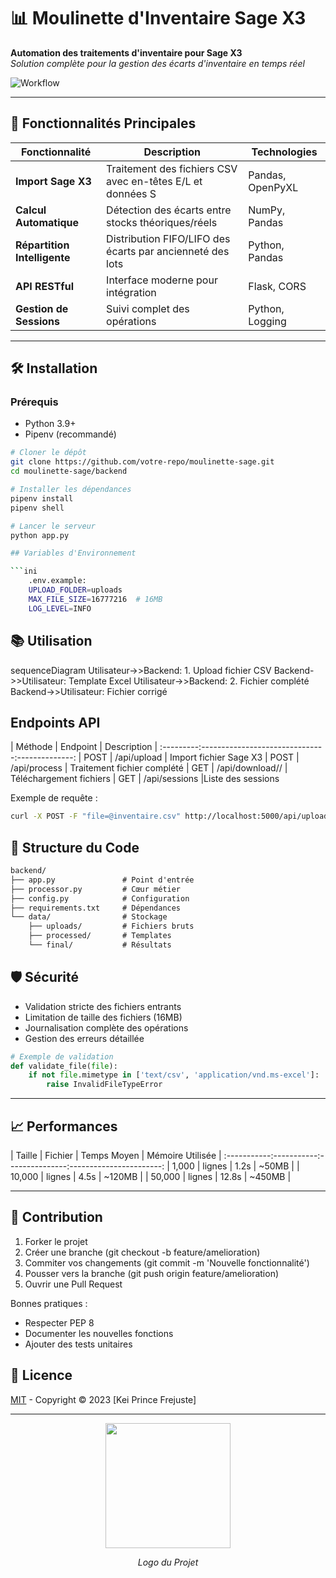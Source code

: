# 📊 Moulinette d'Inventaire Sage X3

**Automation des traitements d'inventaire pour Sage X3**  
*Solution complète pour la gestion des écarts d'inventaire en temps réel*

![Workflow](https://i.imgur.com/JyR4YjX.png)

---

## 🚀 Fonctionnalités Principales

| Fonctionnalité | Description | Technologies |
|----------------|------------|--------------|
| **Import Sage X3** | Traitement des fichiers CSV avec en-têtes E/L et données S | Pandas, OpenPyXL |
| **Calcul Automatique** | Détection des écarts entre stocks théoriques/réels | NumPy, Pandas |
| **Répartition Intelligente** | Distribution FIFO/LIFO des écarts par ancienneté des lots | Python, Pandas |
| **API RESTful** | Interface moderne pour intégration | Flask, CORS |
| **Gestion de Sessions** | Suivi complet des opérations | Python, Logging |

---

## 🛠 Installation

### Prérequis

- Python 3.9+
- Pipenv (recommandé)

```bash
# Cloner le dépôt
git clone https://github.com/votre-repo/moulinette-sage.git
cd moulinette-sage/backend

# Installer les dépendances
pipenv install
pipenv shell

# Lancer le serveur
python app.py

## Variables d'Environnement

```ini
    .env.example:
    UPLOAD_FOLDER=uploads
    MAX_FILE_SIZE=16777216  # 16MB
    LOG_LEVEL=INFO
```

## 📚 Utilisation

sequenceDiagram
    Utilisateur->>Backend: 1. Upload fichier CSV
    Backend->>Utilisateur: Template Excel
    Utilisateur->>Backend: 2. Fichier complété
    Backend->>Utilisateur: Fichier corrigé

## Endpoints API

| Méthode |             Endpoint          |	Description |
:---------:-------------------------------:--------------:
|  POST	  |          /api/upload          |	Import fichier Sage X3
|  POST	  |          /api/process         |	Traitement fichier complété
|  GET	  |  /api/download/<type>/<id>	  | Téléchargement fichiers
|  GET	  |        /api/sessions          |Liste des sessions

Exemple de requête :

```bash
curl -X POST -F "file=@inventaire.csv" http://localhost:5000/api/upload
```

## 🧩 Structure du Code

```txt
backend/
├── app.py               # Point d'entrée
├── processor.py         # Cœur métier
├── config.py            # Configuration
├── requirements.txt     # Dépendances
└── data/                # Stockage
    ├── uploads/         # Fichiers bruts
    ├── processed/       # Templates
    └── final/           # Résultats
```

## 🛡 Sécurité

- Validation stricte des fichiers entrants
- Limitation de taille des fichiers (16MB)
- Journalisation complète des opérations
- Gestion des erreurs détaillée

```python
# Exemple de validation
def validate_file(file):
    if not file.mimetype in ['text/csv', 'application/vnd.ms-excel']:
        raise InvalidFileTypeError
```

---

## 📈 Performances

|   Taille  | Fichier   |  Temps Moyen  |    Mémoire Utilisée   |
:-----------:-----------:---------------:-----------------------:
|   1,000   | lignes    |      1.2s     |       ~50MB           |
|   10,000  | lignes    |      4.5s     |       ~120MB          |
|   50,000  | lignes    |     12.8s     |       ~450MB          |

---

## 🤝 Contribution

1. Forker le projet
2. Créer une branche (git checkout -b feature/amelioration)
3. Commiter vos changements (git commit -m 'Nouvelle fonctionnalité')
4. Pousser vers la branche (git push origin feature/amelioration)
5. Ouvrir une Pull Request

Bonnes pratiques :

- Respecter PEP 8
- Documenter les nouvelles fonctions
- Ajouter des tests unitaires

## 📜 Licence

[MIT](https://opensource.org/licenses/MIT) - Copyright © 2023 [Kei Prince Frejuste]

---

<div align="center"> <img src="https://i.imgur.com/5Xw5r3a.png" width="200"> <p><em>Logo du Projet</em></p> </div>

